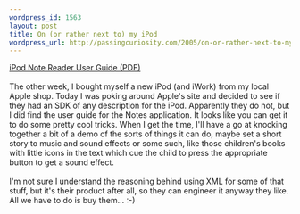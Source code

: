 ```yaml
--- 
wordpress_id: 1563
layout: post
title: On (or rather next to) my iPod
wordpress_url: http://passingcuriosity.com/2005/on-or-rather-next-to-my-ipod/
---
```

<a href="http://developer.apple.com/hardware/ipod/ipodnotereader.pdf">iPod Note Reader User Guide (PDF)</a><br /><br />The other week, I bought myself a new iPod (and iWork) from my local Apple shop. Today I was poking around Apple's site and decided to see if they had an SDK of any description for the iPod. Apparently they do not, but I did find the user guide for the Notes application. It looks like you can get it to do some pretty cool tricks. When I get the time, I'll have a go at knocking together a bit of a demo of the sorts of things it can do, maybe set a short story to music and sound effects or some such, like those children's books with little icons in the text which cue the child to press the appropriate button to get a sound effect.<br /><br />I'm not sure I understand the reasoning behind using XML for some of that stuff, but it's their product after all, so they can engineer it anyway they like. All we have to do is buy them... :-)
